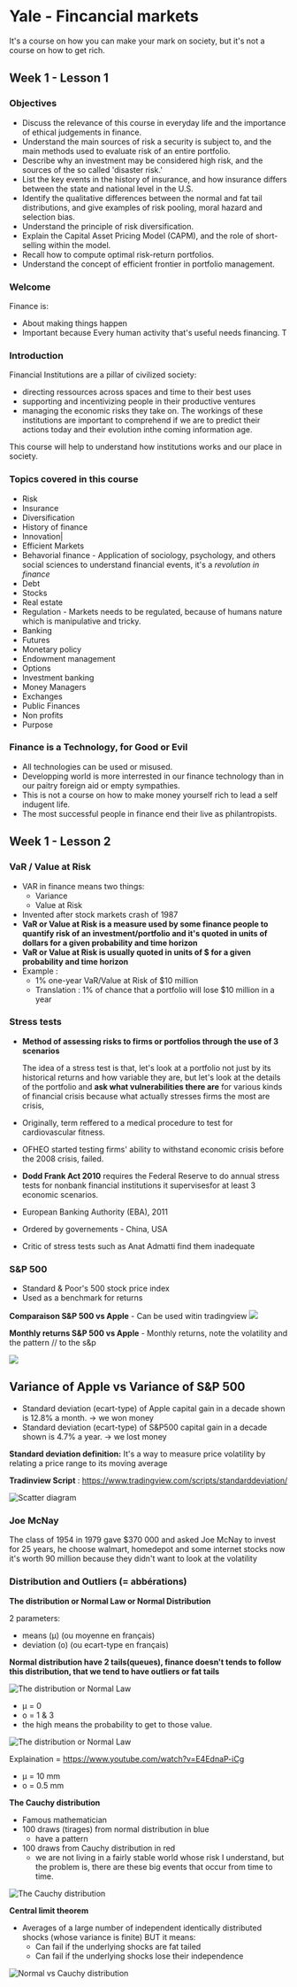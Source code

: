 # Yale - Fincancial markets

 It's a course on how you can make your mark on society, but it's not a course on how to get rich.

## **Week 1 - Lesson 1**

### **Objectives**

- Discuss the relevance of this course in everyday life and the importance of ethical judgements in finance.
- Understand the main sources of risk a security is subject to, and the main methods used to evaluate risk of an entire portfolio.
- Describe why an investment may be considered high risk, and the sources of the so called 'disaster risk.'
- List the key events in the history of insurance, and how insurance differs between the state and national level in the U.S.
- Identify the qualitative differences between the normal and fat tail distributions, and give examples of risk pooling, moral hazard and selection bias.
- Understand the principle of risk diversification.
- Explain the Capital Asset Pricing Model (CAPM), and the role of short-selling within the model.
- Recall how to compute optimal risk-return portfolios.
- Understand the concept of efficient frontier in portfolio management.

### **Welcome**

Finance is:

- About making things happen 
- Important because Every human activity that's useful needs financing. T

### **Introduction**

Financial Institutions are a pillar of civilized society:
- directing ressources across spaces and time to their best uses
- supporting and incentivizing people in their productive ventures
- managing the economic risks they take on.
The workings of these institutions are important to comprehend if we are to predict their actions today and their evolution inthe coming information age.

This course will help to understand how institutions works and our place in society.

### **Topics covered in this course**

- Risk
- Insurance
- Diversification
- History of finance
- Innovation|
- Efficient Markets
- Behavorial finance - Application of sociology, psychology, and others social sciences to understand financial events, it's a *revolution in finance*
- Debt
- Stocks
- Real estate
- Regulation - Markets needs to be regulated, because of humans nature which is manipulative and tricky.
- Banking
- Futures
- Monetary policy
- Endowment management
- Options
- Investment banking
- Money Managers
- Exchanges
- Public Finances
- Non profits
- Purpose

### **Finance is a Technology, for Good or Evil**

- All technologies can be used or misused.
- Developping world is more interrested in our finance technology than in our paitry foreign aid or empty sympathies.
- This is not a course on how to make money yourself rich to lead a self indugent life.
- The most successful people in finance end their live as philantropists.

## **Week 1 - Lesson 2**

### **VaR / Value at Risk**

  - VAR in finance means two things:
    - Variance
    - Value at Risk 
 - Invented after stock markets crash of 1987
 - **VaR or Value at Risk is a measure used by some finance people to quantify risk of an investment/portfolio and it's quoted in units of dollars for a given probability and time horizon**
 - **VaR or Value at Risk is usually quoted in units of $ for a given probability and time horizon**
 - Example :
   -  1% one-year VaR/Value at Risk of $10 million
   -  Translation : 1% of chance that a portfolio will lose $10 million in a year
  
### **Stress tests**

- **Method of assessing risks to firms or portfolios through the use of 3 scenarios**
  
  The idea of a stress test is that, let's look at a portfolio not just by its historical returns and how variable they are, but let's look at the details of the portfolio and **ask what vulnerabilities there are** for various kinds of financial crisis because what actually stresses firms the most are crisis, 

- Originally, term reffered to a medical procedure to test for cardiovascular fitness.
- OFHEO started testing firms' ability to withstand economic crisis before the 2008 crisis, failed.
- **Dodd Frank Act 2010** requires the Federal Reserve to do annual stress tests for nonbank financial institutions it supervisesfor at least 3 economic scenarios.
- European Banking Authority (EBA), 2011
- Ordered by governements - China, USA
- Critic of stress tests such as Anat Admatti find them inadequate

### **S&P 500**

- Standard & Poor's 500 stock price index 
- Used as a benchmark for returns

**Comparaison S&P 500 vs Apple** - Can be used witin tradingview
![](https://github.com/cwrisec/Yale-FinancialMarkets/blob/master/01.PNG?raw=true)

**Monthly returns S&P 500 vs Apple** - Monthly returns, note the volatility and the pattern // to the s&p

![](https://github.com/cwrisec/Yale-FinancialMarkets/blob/master/02.png?raw=true)

## Variance of Apple vs Variance of S&P 500

- Standard deviation (ecart-type) of Apple capital gain in a decade shown is 12.8% a month. -> we won money
- Standard deviation (ecart-type) of S&P500 capital gain in a decade shown is 4.7% a year. -> we lost money

**Standard deviation definition:**  It's a way to measure price volatility by relating a price range to its moving average

**Tradinview Script** : https://www.tradingview.com/scripts/standarddeviation/

![Scatter diagram](https://github.com/cwrisec/Yale-FinancialMarkets/blob/master/03.png?raw=true)

### **Joe McNay**

The class of 1954 in 1979 gave $370 000 and asked Joe McNay to invest for 25 years, he choose walmart, homedepot and some internet stocks now it's worth 90 million because they didn't want to look at the volatility

### **Distribution and Outliers (= abbérations)**

**The distribution or Normal Law or Normal Distribution** 

2 parameters:
- means (µ) (ou moyenne en français)
- deviation (o) (ou ecart-type en français)

**Normal distribution have 2 tails(queues), finance doesn't tends to follow this distribution, that we tend to have outliers or fat tails**

![The distribution or Normal Law](https://github.com/cwrisec/Yale-FinancialMarkets/blob/master/04.png?raw=true)

- µ = 0
- o = 1 & 3
- the high means the probability to get to those value.
  
![The distribution or Normal Law](https://github.com/cwrisec/Yale-FinancialMarkets/blob/master/05.png?raw=true)

Explaination = https://www.youtube.com/watch?v=E4EdnaP-iCg

- µ = 10 mm
- o = 0.5 mm

**The Cauchy distribution** 

- Famous mathematician
- 100 draws (tirages) from normal distribution in blue
  - have a pattern
- 100 draws from Cauchy distribution in red
  - we are not living in a fairly stable world whose risk I understand, but the problem is, there are these big events that occur from time to time.


![The Cauchy distribution](https://github.com/cwrisec/Yale-FinancialMarkets/blob/master/06.png?raw=true)

**Central limit theorem** 

- Averages of a large number of  independent identically distributed shocks (whose variance is finite) BUT it means:
  - Can fail if the underlying shocks are fat tailed
  - Can fail if the underlying shocks lose their independence 

![Normal vs Cauchy distribution](https://github.com/cwrisec/Yale-FinancialMarkets/blob/master/07.png?raw=true)
